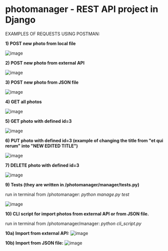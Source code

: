 # photomanager - REST API project in Django

EXAMPLES OF REQUESTS USING POSTMAN:

__1) POST new photo from local file__ 

![image](https://user-images.githubusercontent.com/76916353/204165517-538a7ecc-7bf8-45ab-a809-48e7bf135c23.png)

__2) POST new photo from external API__

![image](https://user-images.githubusercontent.com/76916353/204165522-efa2be06-f814-495f-b577-66c0a6bb90b9.png)

__3) POST new photo from JSON file__

![image](https://user-images.githubusercontent.com/76916353/204165643-84157ba7-1c03-49f1-b548-cfcb90307440.png)

__4) GET all photos__

![image](https://user-images.githubusercontent.com/76916353/204165655-64a9d075-dd2a-4030-b36e-03bfc5c868e9.png)

__5) GET photo with defined id=3__

![image](https://user-images.githubusercontent.com/76916353/204165674-54e588ef-0085-4503-b4dc-9dfb22c90400.png)

__6) PUT photo with defined id=3 (example of changing the title from "et qui rerum" into "NEW EDITED TITLE")__

![image](https://user-images.githubusercontent.com/76916353/204165699-bac77891-6cf3-4c5a-b65d-9060c23b5871.png)

__7) DELETE photo with defined id=3__

![image](https://user-images.githubusercontent.com/76916353/204165720-c7ca1d69-4ca9-4619-978a-e338cdb343c6.png)

__9) Tests (they are written in /photomanager/manager/tests.py)__

run in terminal from /photomanager: _python manage.py test_

![image](https://user-images.githubusercontent.com/76916353/204165745-05e0be77-58ed-44a3-8dde-40c8f0a5c245.png)

__10) CLI script for import photos from external API or from JSON file.__

run in terminal from /photomanager/manager: _python cli_script.py_

__10a) Import from external API:__
![image](https://user-images.githubusercontent.com/76916353/204165777-349f7edf-f19b-45ad-a075-5336aaab03c2.png)

__10b) Import from JSON file:__
![image](https://user-images.githubusercontent.com/76916353/204165795-7250d555-0d47-41d7-aa0e-13434377394d.png)









